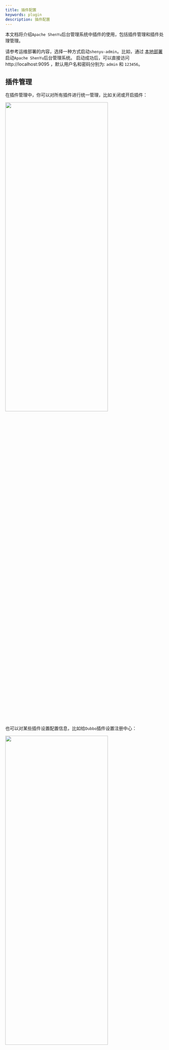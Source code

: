 ```yaml
---
title: 插件配置
keywords: plugin
description: 插件配置
---
```


本文档将介绍`Apache ShenYu`后台管理系统中插件的使用，包括插件管理和插件处理管理。


请参考运维部署的内容，选择一种方式启动`shenyu-admin`。比如，通过 [本地部署](../deployment-local) 启动`Apache ShenYu`后台管理系统。 启动成功后，可以直接访问 http://localhost:9095 ，默认用户名和密码分别为: `admin` 和 `123456`。

## 插件管理

在插件管理中，你可以对所有插件进行统一管理，比如关闭或开启插件：

<img src="/img/shenyu/basicConfig/pluginHandle/04.png" width="80%" height="50%" />

也可以对某些插件设置配置信息，比如给`Dubbo`插件设置注册中心：

<img src="/img/shenyu/basicConfig/pluginHandle/05.png" width="80%" height="50%" />

## 插件处理管理

在插件处理管理中，你可以对插件、选择器和规则添加`handle`字段。

比如给`springCloud`插件的规则列表新增一个字符串类型的字段`path`和一个数字类型的字段`timeout`。


第一步，在 `插件处理管理` 界面新增/编辑`handle`字段：

![](/img/shenyu/basicConfig/pluginHandle/06.png)

第二步，填写字段信息：

![](/img/shenyu/basicConfig/pluginHandle/07.png)

* 插件名：需要给哪个插件添加`handle`字段，下拉选择。
* 字段：添加字段的名称。
* 描述：字段描述信息。
* 数据类型：数字、字符串、下拉框。如果选择了`下拉框`，则规则新增页面里输入框下拉选择是通过字段名称去字典表中查出所有可选项进行下来选择，所以需要提前在 [字典管理](../dictionary-management) 中录入信息。
* 字段所属类型：插件、选择器、规则。
* 排序：字段顺序。
* 是否必填：是、否。
* 默认值：为该字段指定一个默认值。
* 输入提示：用户填写该字段时，出现的提示信息。
* 校验规则(正则) ：用户填写该字段时，使用校验规则。

第三步，在`插件列表 -> rpc proxy -> springCloud -> 添加规则`时，就可以输入`path`、`timeout`的信息：

![](/img/shenyu/basicConfig/pluginHandle/08.png)

